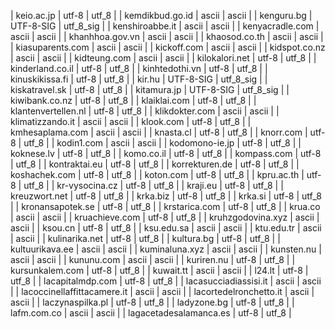 | keio.ac.jp | utf-8 | utf_8 |
| kemdikbud.go.id | ascii | ascii |
| kenguru.bg | UTF-8-SIG | utf_8_sig |
| kenshiroabbe.it | ascii | ascii |
| kenyacradle.com | ascii | ascii |
| khanhhoa.gov.vn | ascii | ascii |
| khaosod.co.th | ascii | ascii |
| kiasuparents.com | ascii | ascii |
| kickoff.com | ascii | ascii |
| kidspot.co.nz | ascii | ascii |
| kidteung.com | ascii | ascii |
| kilokalori.net | utf-8 | utf_8 |
| kinderland.co.il | utf-8 | utf_8 |
| kinhtedothi.vn | utf-8 | utf_8 |
| kinuskikissa.fi | utf-8 | utf_8 |
| kir.hu | UTF-8-SIG | utf_8_sig |
| kiskatravel.sk | utf-8 | utf_8 |
| kitamura.jp | UTF-8-SIG | utf_8_sig |
| kiwibank.co.nz | utf-8 | utf_8 |
| klaiklai.com | utf-8 | utf_8 |
| klantenvertellen.nl | utf-8 | utf_8 |
| klikdokter.com | ascii | ascii |
| klimatizzando.it | ascii | ascii |
| klook.com | utf-8 | utf_8 |
| kmhesaplama.com | ascii | ascii |
| knasta.cl | utf-8 | utf_8 |
| knorr.com | utf-8 | utf_8 |
| kodin1.com | ascii | ascii |
| kodomono-ie.jp | utf-8 | utf_8 |
| koknese.lv | utf-8 | utf_8 |
| komo.co.il | utf-8 | utf_8 |
| kompass.com | utf-8 | utf_8 |
| kontraktai.eu | utf-8 | utf_8 |
| korrekturen.de | utf-8 | utf_8 |
| koshachek.com | utf-8 | utf_8 |
| koton.com | utf-8 | utf_8 |
| kpru.ac.th | utf-8 | utf_8 |
| kr-vysocina.cz | utf-8 | utf_8 |
| kraji.eu | utf-8 | utf_8 |
| kreuzwort.net | utf-8 | utf_8 |
| krka.biz | utf-8 | utf_8 |
| krka.si | utf-8 | utf_8 |
| kronansapotek.se | utf-8 | utf_8 |
| krstarica.com | utf-8 | utf_8 |
| krua.co | ascii | ascii |
| kruachieve.com | utf-8 | utf_8 |
| kruhzgodovina.xyz | ascii | ascii |
| ksou.cn | utf-8 | utf_8 |
| ksu.edu.sa | ascii | ascii |
| ktu.edu.tr | ascii | ascii |
| kulinarika.net | utf-8 | utf_8 |
| kultura.bg | utf-8 | utf_8 |
| kultuurikava.ee | ascii | ascii |
| kuminaluna.xyz | ascii | ascii |
| kunsten.nu | ascii | ascii |
| kununu.com | ascii | ascii |
| kuriren.nu | utf-8 | utf_8 |
| kursunkalem.com | utf-8 | utf_8 |
| kuwait.tt | ascii | ascii |
| l24.lt | utf-8 | utf_8 |
| lacapitalmdp.com | utf-8 | utf_8 |
| lacasucciadiassisi.it | ascii | ascii |
| lacoccinellaffittacamere.it | ascii | ascii |
| lacortedelronchetto.it | ascii | ascii |
| laczynaspilka.pl | utf-8 | utf_8 |
| ladyzone.bg | utf-8 | utf_8 |
| lafm.com.co | ascii | ascii |
| lagacetadesalamanca.es | utf-8 | utf_8 |
